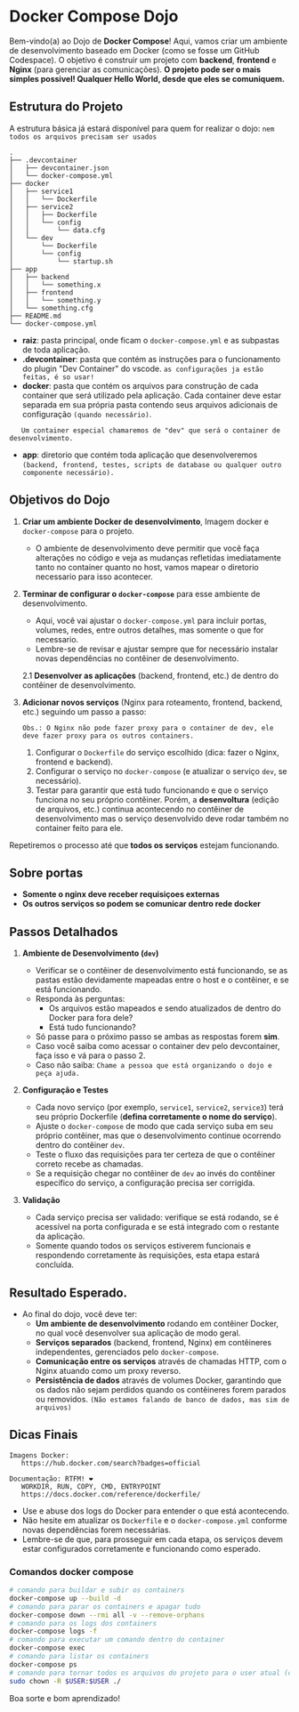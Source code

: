 # Docker Compose Dojo

Bem-vindo(a) ao Dojo de **Docker Compose**!
Aqui, vamos criar um ambiente de desenvolvimento baseado em Docker (como se fosse um GitHub Codespace). O objetivo é construir um projeto com **backend**, **frontend** e **Nginx** (para gerenciar as comunicações).
**O projeto pode ser o mais simples possivel!
Qualquer Hello World, desde que eles se comuniquem.**

## Estrutura do Projeto

A estrutura básica já estará disponível para quem for realizar o dojo:
`nem todos os arquivos precisam ser usados`

```
.
├── .devcontainer
│   ├── devcontainer.json
│   └── docker-compose.yml
├── docker
│   ├── service1
│   │   └── Dockerfile
│   ├── service2
│   │   ├── Dockerfile
│   │   └── config
│   │       └── data.cfg
│   └── dev
│       └── Dockerfile
│       └── config
│           └── startup.sh
├── app
│   ├── backend
│   │   └── something.x
│   ├── frontend
│   │   └── something.y
│   └── something.cfg
├── README.md
└── docker-compose.yml
```

- **raiz**: pasta principal, onde ficam o `docker-compose.yml` e as subpastas de toda aplicação.
- **.devcontainer**: pasta que contém as instruções para o funcionamento do plugin "Dev Container" do vscode.
   `as configurações ja estão feitas, é so usar!`
- **docker**: pasta que contém os arquivos para construção de cada container que será utilizado pela aplicação. Cada container deve estar separada em sua própria pasta contendo seus arquivos adicionais de configuração `(quando necessário)`.
```
   Um container especial chamaremos de "dev" que será o container de desenvolvimento.
```
- **app**: diretorio que contém toda aplicação que desenvolveremos `(backend, frontend, testes, scripts de database ou qualquer outro componente necessário).`

## Objetivos do Dojo

1. **Criar um ambiente Docker de desenvolvimento**, Imagem docker e `docker-compose` para o projeto.
   - O ambiente de desenvolvimento deve permitir que você faça alterações no código e veja as mudanças refletidas imediatamente tanto no container quanto no host, vamos mapear o diretorio necessario para isso acontecer.

2. **Terminar de configurar o `docker-compose`** para esse ambiente de desenvolvimento.
   - Aqui, você vai ajustar o `docker-compose.yml` para incluir portas, volumes, redes, entre outros detalhes, mas somente o que for necessario.
   - Lembre-se de revisar e ajustar sempre que for necessário instalar novas dependências no contêiner de desenvolvimento.

   2.1 **Desenvolver as aplicações** (backend, frontend, etc.) de dentro do contêiner de desenvolvimento.

3. **Adicionar novos serviços** (Nginx para roteamento, frontend, backend, etc.) seguindo um passo a passo:
   ```
   Obs.: O Nginx não pode fazer proxy para o container de dev, ele deve fazer proxy para os outros containers.
   ```
   1. Configurar o `Dockerfile` do serviço escolhido (dica: fazer o Nginx, frontend e backend).
   2. Configurar o serviço no `docker-compose` (e atualizar o serviço `dev`, se necessário).
   3. Testar para garantir que está tudo funcionando e que o serviço funciona no seu próprio contêiner. Porém, a **desenvoltura** (edição de arquivos, etc.) continua acontecendo no contêiner de desenvolvimento mas o serviço desenvolvido deve rodar também no container feito para ele.

Repetiremos o processo até que **todos os serviços** estejam funcionando.

## Sobre portas
- **Somente o nginx deve receber requisiçoes externas**
- **Os outros serviços so podem se comunicar dentro rede docker**

## Passos Detalhados

1. **Ambiente de Desenvolvimento (`dev`)**
   - Verificar se o contêiner de desenvolvimento está funcionando, se as pastas estão devidamente mapeadas entre o host e o contêiner, e se está funcionando.
   - Responda às perguntas:
     - Os arquivos estão mapeados e sendo atualizados de dentro do Docker para fora dele?
     - Está tudo funcionando?
   - Só passe para o próximo passo se ambas as respostas forem **sim**.
   - Caso você saiba como acessar o container dev pelo devcontainer, faça isso e vá para o passo 2.
   - Caso não saiba:
     `Chame a pessoa que está organizando o dojo e peça ajuda.`

2. **Configuração e Testes**
   - Cada novo serviço (por exemplo, `service1`, `service2`, `service3`) terá seu próprio Dockerfile (**defina corretamente o nome do serviço**).
   - Ajuste o `docker-compose` de modo que cada serviço suba em seu próprio contêiner, mas que o desenvolvimento continue ocorrendo dentro do contêiner `dev`.
   - Teste o fluxo das requisições para ter certeza de que o contêiner correto recebe as chamadas.
   - Se a requisição chegar no contêiner de `dev` ao invés do contêiner específico do serviço, a configuração precisa ser corrigida.

3. **Validação**
   - Cada serviço precisa ser validado: verifique se está rodando, se é acessível na porta configurada e se está integrado com o restante da aplicação.
   - Somente quando todos os serviços estiverem funcionais e respondendo corretamente às requisições, esta etapa estará concluída.

## Resultado Esperado.

- Ao final do dojo, você deve ter:
  - **Um ambiente de desenvolvimento** rodando em contêiner Docker, no qual você desenvolver sua aplicação de modo geral.
  - **Serviços separados** (backend, frontend, Nginx) em contêineres independentes, gerenciados pelo `docker-compose`.
  - **Comunicação entre os serviços** através de chamadas HTTP, com o Nginx atuando como um proxy reverso.
   - **Persistência de dados** através de volumes Docker, garantindo que os dados não sejam perdidos quando os contêineres forem parados ou removidos. `(Não estamos falando de banco de dados, mas sim de arquivos)`

## Dicas Finais
   ```
   Imagens Docker:
      https://hub.docker.com/search?badges=official

   Documentação: RTFM! ❤
      WORKDIR, RUN, COPY, CMD, ENTRYPOINT
      https://docs.docker.com/reference/dockerfile/
   ```
- Use e abuse dos logs do Docker para entender o que está acontecendo.
- Não hesite em atualizar os `Dockerfile` e o `docker-compose.yml` conforme novas dependências forem necessárias.
- Lembre-se de que, para prosseguir em cada etapa, os serviços devem estar configurados corretamente e funcionando como esperado.

### Comandos docker compose
```bash
# comando para buildar e subir os containers
docker-compose up --build -d
# comando para parar os containers e apagar tudo
docker-compose down --rmi all -v --remove-orphans
# comando para os logs dos containers
docker-compose logs -f
# comando para executar um comando dentro do container
docker-compose exec
# comando para listar os containers
docker-compose ps
# comando para tornar todos os arquivos do projeto para o user atual (caso tenha problemas de permissão)
sudo chown -R $USER:$USER ./
```
Boa sorte e bom aprendizado!